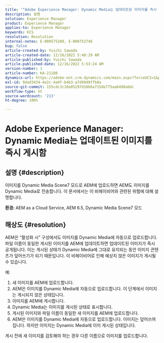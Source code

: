 ```yaml
---
title: '“Adobe Experience Manager: Dynamic Media는 업데이트된 이미지를 즉시 게시함”'
description: 설명
solution: Experience Manager
product: Experience Manager
applies-to: Experience Manager
keywords: KCS
resolution: Resolution
internal-notes: E-000575208, E-000752746
bug: false
article-created-by: Yuichi Sawada
article-created-date: 12/16/2022 5:48:29 AM
article-published-by: Yuichi Sawada
article-published-date: 12/16/2022 5:53:24 AM
version-number: 1
article-number: KA-21180
dynamics-url: https://adobe-ent.crm.dynamics.com/main.aspx?forceUCI=1&pagetype=entityrecord&etn=knowledgearticle&id=baf75a43-057d-ed11-81ac-6045bd006079
exl-id: 9dad3434-4e2c-4a9f-b4b3-a7d9949ffb8a
source-git-commit: 155cdc3c16e85297d16b6a715de775aa6498a6dc
workflow-type: ht
source-wordcount: '213'
ht-degree: 100%

---
```


# Adobe Experience Manager: Dynamic Media는 업데이트된 이미지를 즉시 게시함

## 설명 {#description}


이미지를 Dynamic Media Scene7 모드로 AEM에 업로드하면 AEM도 이미지를 Dynamic Media로 전송합니다.
이 문서에서는 이 비헤이비어와 관련된 위험에 대해 설명합니다.

<b>환경:</b>
AEM as a Cloud Service, AEM 6.5, Dynamic Media Scene7 모드


## 해상도 {#resolution}


AEM은 “활성화 시” 구성에서도 이미지를 Dynamic Media에 자동으로 업로드합니다. 파일 이름이 동일한 게시된 이미지를 AEM에 업데이트하면 업데이트된 이미지가 즉시 공개됩니다.
이는 게시된 상태가 Dynamic Media에 그대로 유지되는 동안 이미지 콘텐츠가 덮어쓰기가 되기 때문입니다.
이 비헤이비어로 인해 예상치 않은 이미지가 게시될 수 있습니다.

예:
1. 새 이미지를 AEM에 업로드합니다.
2. AEM은 이미지를 Dynamic Media에 자동으로 업로드합니다. 이 단계에서 이미지는 게시되지 않은 상태입니다.
3. 이미지를 AEM에 게시합니다.
4. Dynamic Media는 이미지를 게시된 상태로 표시합니다.
5. 게시된 이미지와 파일 이름이 동일한 새 이미지를 AEM에 업로드합니다.
6. AEM은 이미지를 Dynamic Media에 자동으로 업로드합니다. 이미지는 덮어쓰여집니다. 하지만 이미지는 Dynamic Media에 이미 게시된 상태입니다.

게시 전에 새 이미지를 검토해야 하는 경우 다른 이름으로 이미지를 업로드합니다.
